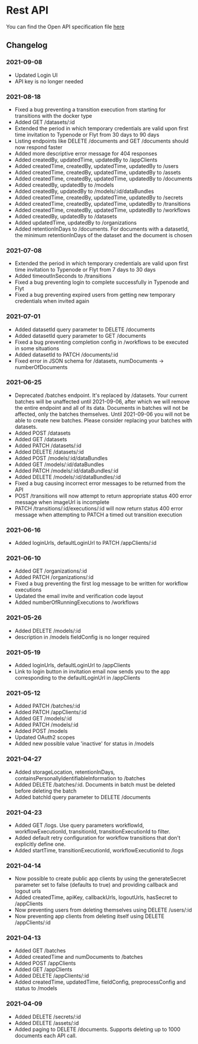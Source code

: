 # Rest API

You can find the Open API specification file [here](https://raw.githubusercontent.com/LucidtechAI/las-docs/master/reference/restapi/oas.json)

## Changelog

### 2021-09-08

- Updated Login UI
- API key is no longer needed

### 2021-08-18

- Fixed a bug preventing a transition execution from starting for transitions with the docker type
- Added GET /datasets/:id
- Extended the period in which temporary credentials are valid upon first time invitation to Typenode or Flyt from 30 days to 90 days
- Listing endpoints like DELETE /documents and GET /documents should now respond faster
- Added more descriptive error message for 404 responses
- Added createdBy, updatedTime, updatedBy to /appClients
- Added createdTime, createdBy, updatedTime, updatedBy to /users
- Added createdTime, createdBy, updatedTime, updatedBy to /assets
- Added createdTime, createdBy, updatedTime, updatedBy to /documents
- Added createdBy, updatedBy to /models
- Added createdBy, updatedBy to /models/:id/dataBundles
- Added createdTime, createdBy, updatedTime, updatedBy to /secrets
- Added createdTime, createdBy, updatedTime, updatedBy to /transitions
- Added createdTime, createdBy, updatedTime, updatedBy to /workflows
- Added createdBy, updatedBy to /datasets
- Added updatedTime, updatedBy to /organizations
- Added retentionInDays to /documents. For documents with a datasetId, the minimum retentionInDays of the dataset and the document is chosen

### 2021-07-08

- Extended the period in which temporary credentials are valid upon first time invitation to Typenode or Flyt from 7 days to 30 days
- Added timeoutInSeconds to /transitions
- Fixed a bug preventing login to complete successfully in Typenode and Flyt
- Fixed a bug preventing expired users from getting new temporary credentials when invited again

### 2021-07-01

- Added datasetId query parameter to DELETE /documents
- Added datasetId query parameter to GET /documents
- Fixed a bug preventing completion config in /workflows to be executed in some situations
- Added datasetId to PATCH /documents/:id
- Fixed error in JSON schema for /datasets, numDocuments -> numberOfDocuments

### 2021-06-25

- Deprecated /batches endpoint. It's replaced by /datasets. Your current batches will be unaffected until 2021-09-06, after which we will remove the entire endpoint and all of its data. Documents in batches will not be affected, only the batches themselves. Until 2021-09-06 you will not be able to create new batches. Please consider replacing your batches with datasets.
- Added POST /datasets
- Added GET /datasets
- Added PATCH /datasets/:id
- Added DELETE /datasets/:id
- Added POST /models/:id/dataBundles
- Added GET /models/:id/dataBundles
- Added PATCH /models/:id/dataBundles/:id
- Added DELETE /models/:id/dataBundles/:id
- Fixed a bug causing incorrect error messages to be returned from the API
- POST /transitions will now attempt to return appropriate status 400 error message when imageUrl is incomplete
- PATCH /transitions/:id/executions/:id will now return status 400 error message when attempting to PATCH a timed out transition execution

### 2021-06-16

- Added loginUrls, defaultLoginUrl to PATCH /appClients/:id

### 2021-06-10

- Added GET /organizations/:id
- Added PATCH /organizations/:id
- Fixed a bug preventing the first log message to be written for workflow executions
- Updated the email invite and verification code layout
- Added numberOfRunningExecutions to /workflows

### 2021-05-26

- Added DELETE /models/:id
- description in /models fieldConfig is no longer required

### 2021-05-19

- Added loginUrls, defaultLoginUrl to /appClients
- Link to login button in invitation email now sends you to the app corresponding to the defaultLoginUrl in /appClients

### 2021-05-12

- Added PATCH /batches/:id
- Added PATCH /appClients/:id
- Added GET /models/:id
- Added PATCH /models/:id
- Added POST /models
- Updated OAuth2 scopes
- Added new possible value 'inactive' for status in /models

### 2021-04-27

- Added storageLocation, retentionInDays, containsPersonallyIdentifiableInformation to /batches
- Added DELETE /batches/:id. Documents in batch must be deleted before deleting the batch
- Added batchId query parameter to DELETE /documents

### 2021-04-23

- Added GET /logs. Use query parameters workflowId, workflowExecutionId, transitionId, transitionExecutionId to filter.
- Added default retry configuration for workflow transitions that don't explicitly define one.
- Added startTime, transitionExecutionId, workflowExecutionId to /logs

### 2021-04-14

- Now possible to create public app clients by using the generateSecret parameter set to false (defaults to true) and providing callback and logout urls
- Added createdTime, apiKey, callbackUrls, logoutUrls, hasSecret to /appClients
- Now preventing users from deleting themselves using DELETE /users/:id 
- Now preventing app clients from deleting itself using DELETE /appClients/:id

### 2021-04-13

- Added GET /batches
- Added createdTime and numDocuments to /batches
- Added POST /appClients
- Added GET /appClients
- Added DELETE /appClients/:id
- Added createdTime, updatedTime, fieldConfig, preprocessConfig and status to /models

### 2021-04-09

- Added DELETE /secrets/:id
- Added DELETE /assets/:id
- Added paging to DELETE /documents. Supports deleting up to 1000 documents each API call. 